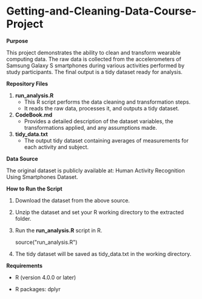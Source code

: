 # Getting-and-Cleaning-Data-Course-Project

**Purpose**

This project demonstrates the ability to clean and transform wearable computing data. The raw data is collected from the accelerometers of Samsung Galaxy S smartphones during various activities performed by study participants. The final output is a tidy dataset ready for analysis.

**Repository Files**

1. **run_analysis.R**
    - This R script performs the data cleaning and transformation steps.
    - It reads the raw data, processes it, and outputs a tidy dataset.
2. **CodeBook.md**
    - Provides a detailed description of the dataset variables, the transformations applied, and any assumptions made.
3. **tidy_data.txt**
    - The output tidy dataset containing averages of measurements for each activity and subject.

**Data Source**

The original dataset is publicly available at: Human Activity Recognition Using Smartphones Dataset.

**How to Run the Script**

1. Download the dataset from the above source.
2. Unzip the dataset and set your R working directory to the extracted folder.
3. Run the **run_analysis.R** script in R.
   
    source("run_analysis.R")
  
4. The tidy dataset will be saved as tidy_data.txt in the working directory.

**Requirements**

- R (version 4.0.0 or later)

- R packages: dplyr
